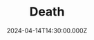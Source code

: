 ---
video:
  type: vimeo
  id: 934574875
speaker:
  permalink: kelvin-nygren
  name: Kelvin Nygren
title: Death
image: https://i.imgur.com/j129XXd.png
date: 2024-04-14T14:30:00.000Z
series: "life-after-life"
---